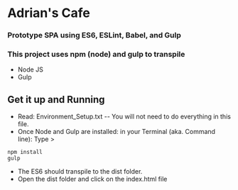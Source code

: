 # Adrian's Cafe
### Prototype SPA using ES6, ESLint, Babel, and Gulp

### This project uses npm (node) and gulp to transpile
- Node JS
- Gulp

## Get it up and Running
- Read: Environment_Setup.txt -- You will not need to do everything in this file.
- Once Node and Gulp are installed: in your Terminal (aka. Command line): Type >
```
npm install
gulp
```
- The ES6 should transpile to the dist folder.
- Open the dist folder and click on the index.html file

